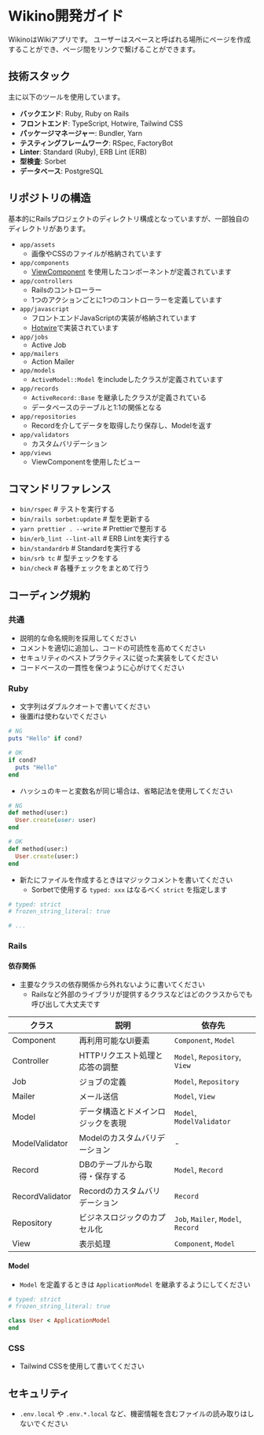 # Wikino開発ガイド

WikinoはWikiアプリです。
ユーザーはスペースと呼ばれる場所にページを作成することができ、ページ間をリンクで繋げることができます。

## 技術スタック

主に以下のツールを使用しています。

- **バックエンド**: Ruby, Ruby on Rails
- **フロントエンド**: TypeScript, Hotwire, Tailwind CSS
- **パッケージマネージャー**: Bundler, Yarn
- **テスティングフレームワーク**: RSpec, FactoryBot
- **Linter**: Standard (Ruby), ERB Lint (ERB)
- **型検査**: Sorbet
- **データベース**: PostgreSQL

## リポジトリの構造

基本的にRailsプロジェクトのディレクトリ構成となっていますが、一部独自のディレクトリがあります。

- `app/assets`
  - 画像やCSSのファイルが格納されています
- `app/components`
  - [ViewComponent](https://viewcomponent.org) を使用したコンポーネントが定義されています
- `app/controllers`
  - Railsのコントローラー
  - 1つのアクションごとに1つのコントローラーを定義しています
- `app/javascript`
  - フロントエンドJavaScriptの実装が格納されています
  - [Hotwire](https://hotwired.dev)で実装されています
- `app/jobs`
  - Active Job
- `app/mailers`
  - Action Mailer
- `app/models`
  - `ActiveModel::Model` をincludeしたクラスが定義されています
- `app/records`
  - `ActiveRecord::Base` を継承したクラスが定義されている
  - データベースのテーブルと1:1の関係となる
- `app/repositories`
  - Recordを介してデータを取得したり保存し、Modelを返す
- `app/validators`
  - カスタムバリデーション
- `app/views`
  - ViewComponentを使用したビュー

## コマンドリファレンス

- `bin/rspec` # テストを実行する
- `bin/rails sorbet:update` # 型を更新する
- `yarn prettier . --write` # Prettierで整形する
- `bin/erb_lint --lint-all` # ERB Lintを実行する
- `bin/standardrb` # Standardを実行する
- `bin/srb tc` # 型チェックをする
- `bin/check` # 各種チェックをまとめて行う

## コーディング規約

### 共通

- 説明的な命名規則を採用してください
- コメントを適切に追加し、コードの可読性を高めてください
- セキュリティのベストプラクティスに従った実装をしてください
- コードベースの一貫性を保つように心がけてください

### Ruby

- 文字列はダブルクオートで書いてください
- 後置ifは使わないでください

```rb
# NG
puts "Hello" if cond?

# OK
if cond?
  puts "Hello"
end
```

- ハッシュのキーと変数名が同じ場合は、省略記法を使用してください

```rb
# NG
def method(user:)
  User.create(user: user)
end

# OK
def method(user:)
  User.create(user:)
end
```

- 新たにファイルを作成するときはマジックコメントを書いてください
  - Sorbetで使用する `typed: xxx` はなるべく `strict` を指定します

```rb
# typed: strict
# frozen_string_literal: true

# ...
```

### Rails

#### 依存関係

- 主要なクラスの依存関係から外れないように書いてください
  - Railsなど外部のライブラリが提供するクラスなどはどのクラスからでも呼び出して大丈夫です

| クラス          | 説明                               | 依存先                             |
| --------------- | ---------------------------------- | ---------------------------------- |
| Component       | 再利用可能なUI要素                 | `Component`, `Model`               |
| Controller      | HTTPリクエスト処理と応答の調整     | `Model`, `Repository`, `View`      |
| Job             | ジョブの定義                       | `Model`, `Repository`              |
| Mailer          | メール送信                         | `Model`, `View`                    |
| Model           | データ構造とドメインロジックを表現 | `Model`, `ModelValidator`          |
| ModelValidator  | Modelのカスタムバリデーション      | -                                  |
| Record          | DBのテーブルから取得・保存する     | `Model`, `Record`                  |
| RecordValidator | Recordのカスタムバリデーション     | `Record`                           |
| Repository      | ビジネスロジックのカプセル化       | `Job`, `Mailer`, `Model`, `Record` |
| View            | 表示処理                           | `Component`, `Model`               |

#### Model

- `Model` を定義するときは `ApplicationModel` を継承するようにしてください

```rb
# typed: strict
# frozen_string_literal: true

class User < ApplicationModel
end
```

### CSS

- Tailwind CSSを使用して書いてください

## セキュリティ

- `.env.local` や `.env.*.local` など、機密情報を含むファイルの読み取りはしないでください
